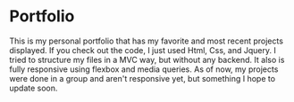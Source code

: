 # Portfolio
This is my personal portfolio that has my favorite and most recent projects displayed. If you check out the code, I just
used Html, Css, and Jquery. I tried to structure my files in a MVC way, but without any backend. It also is fully
responsive using flexbox and media queries. As of now, my projects were done in a group and aren't responsive yet, but
something I hope to update soon.
